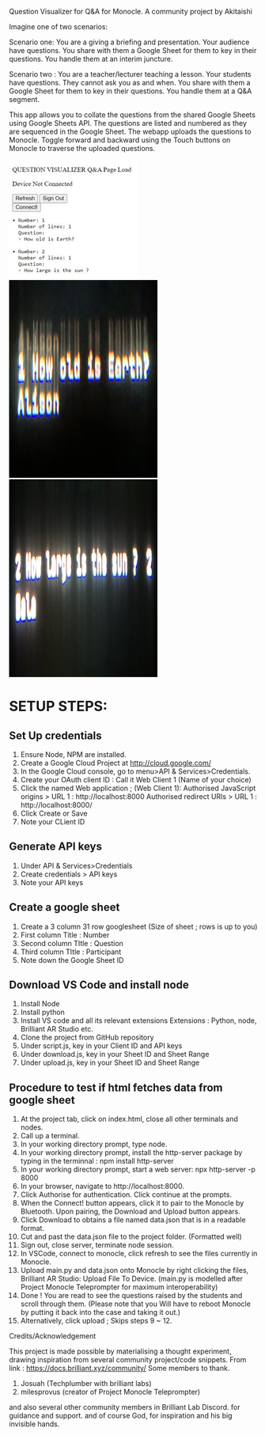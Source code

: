 Question Visualizer for Q&A for Monocle. 
A community project by Akitaishi

Imagine one of two scenarios:

Scenario one: You are a giving a briefing and presentation. Your
audience have questions. You share with them a Google Sheet for them to
key in their questions. You handle them at an interim juncture.

Scenario two : You are a teacher/lecturer teaching a lesson. Your
students have questions. They cannot ask you as and when. You share with
them a Google Sheet for them to key in their questions. You handle them
at a Q&A segment.

This app allows you to collate the questions from the shared Google
Sheets using Google Sheets API. The questions are listed and numbered as
they are sequenced in the Google Sheet. The webapp uploads the questions
to Monocle. Toggle forward and backward using the Touch buttons on
Monocle to traverse the uploaded questions.

<img src= "https://github.com/ironmanfpv/Project-Question-Visualizer-for-Monocle/blob/main/img/IMG_0.jpg">
<img src="https://github.com/ironmanfpv/Project-Question-Visualizer-for-Monocle/blob/main/img/IMG_1.jpg" height="400" width="300">
<img src="https://github.com/ironmanfpv/Project-Question-Visualizer-for-Monocle/blob/main/img/IMG_2.jpg" height="400" width="300">

# SETUP STEPS: # 

## Set Up credentials ##

1.  Ensure Node, NPM are installed.
2.  Create a Google Cloud Project at http://cloud.google.com/
3.  In the Google Cloud console, go to menu\>API &
    Services\>Credentials.
4.  Create your OAuth client ID : Call it Web Client 1 (Name of your
    choice)
5.  Click the named Web application ; (Web Client 1): Authorised
    JavaScript origins \> URL 1 : http://localhost:8000 Authorised
    redirect URIs \> URL 1 : http://localhost:8000/
6.  Click Create or Save
7.  Note your CLient ID

## Generate API keys ##

1.  Under API & Services\>Credentials
2.  Create credentials \> API keys
3.  Note your API keys

## Create a google sheet ## 
1. Create a 3 column 31 row googlesheet
(Size of sheet ; rows is up to you) 
2. First column Title : Number 
3. Second column TItle : Question 
4. Third column TItle : Participant 
5. Note down the Google Sheet ID

## Download VS Code and install node ##

1.  Install Node
2.  Install python
3.  Install VS code and all its relevant extensions Extensions : Python,
    node, Brilliant AR Studio etc.
4.  Clone the project from GitHub repository
5.  Under script.js, key in your Client ID and API keys
6.  Under download.js, key in your Sheet ID and Sheet Range
7.  Under upload.js, key in your Sheet ID and Sheet Range

## Procedure to test if html fetches data from google sheet ##

1.  At the project tab, click on index.html, close all other terminals
    and nodes.
2.  Call up a terminal.
3.  In your working directory prompt, type node.
4.  In your working directory prompt, install the http-server package by
    typing in the terminnal : npm install http-server
5.  In your working directory prompt, start a web server: npx
    http-server -p 8000
6.  In your browser, navigate to http://localhost:8000.
7.  Click Authorise for authentication. Click continue at the prompts.
8.  When the Connect! button appears, click it to pair to the Monocle by
    Bluetooth. Upon pairing, the Download and Upload button appears.
9.  Click Download to obtains a file named data.json that is in a
    readable format.
10. Cut and past the data.json file to the project folder. (Formatted
    well)
11. Sign out, close server, terminate node session.
12. In VSCode, connect to monocle, click refresh to see the files
    currently in Monocle.
13. Upload main.py and data.json onto Monocle by right clicking the
    files, Brilliant AR Studio: Upload File To Device. (main.py is
    modelled after Project Monocle Teleprompter for maximum
    interoperability)
14. Done ! You are read to see the questions raised by the students and
    scroll through them. (Please note that you Will have to reboot
    Monocle by putting it back into the case and taking it out.)
15. Alternatively, click upload ; Skips steps 9 \~ 12.

Credits/Acknowledgement

This project is made possible by materialising a thought experiment,
drawing inspiration from several community project/code snippets. From
link : https://docs.brilliant.xyz/community/ Some members to thank. 
1) Josuah (Techplumber with brilliant labs) 
2) milesprovus (creator of Project Monocle Teleprompter)

and also several other community members in Brilliant Lab Discord. for
guidance and support. and of course God, for inspiration and his big
invisible hands.
